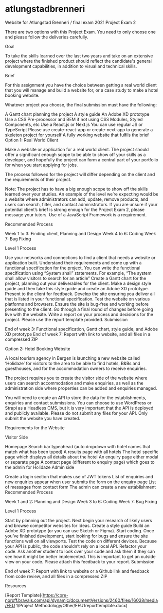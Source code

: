 # atlungstadbrenneri
Website for Atlungstad Brenneri / final exam 2021
Project Exam 2

There are two options with this Project Exam. You need to only choose one and please follow the deliveries carefully.

Goal

To take the skills learned over the last two years and take on an extensive project where the finished product should reflect the candidate's general development capabilities, in addition to visual and technical skills.

Brief

For this assignment you have the choice between getting a real world client that you will manage and build a website for, or a case study to make a hotel booking website.

Whatever project you choose, the final submission must have the following:

A Gantt chart planning the project
A style guide
An Adobe XD prototype
Use a CSS Pre-processor and BEM if not using CSS Modules, Styled Components, etc
Use a React.js or Next.js
You can use regular JS or TypeScript
Please use create-react-app or create-next-app to generate a skeleton project for yourself
A fully working website that fulfils the brief
Option 1: Real World Client

Make a website or application for a real world client. The project should offer a significant enough scope to be able to show off your skills as a developer, and hopefully the project can form a central part of your portfolio for when you start applying for jobs.

The process followed for the project will differ depending on the client and the requirements of their project.

Note: The project has to have a big enough scope to show off the skills learned over your studies. An example of the level we’re expecting would be a website where administrators can add, update, remove products, and users can search, filter, and contact administrators. If you are unsure if your potential client’s brief is strong enough for the Project Exam 2, please message your tutors. Use of a JavaScript Framework is a requirement.

Recommended Process

Week 1 to 3: Finding client, Planning and Design Week 4 to 6: Coding Week 7: Bug Fixing

Level 1 Process

Use your networks and connections to find a client that needs a website or application built.
Understand their requirements and come up with a functional specification for the project. You can write the functional specification using “System shall” statements. For example, “The system shall allow visitors to search for an article”
Create a Gantt chart for the project, planning out your deliverables for the client.
Make a design style guide and then take this style guide and create an Adobe XD prototype. Present to the client for feedback.
Develop the site ensuring you deliver all that is listed in your functional specification.
Test the website on various platforms and browsers. Ensure the site is bug-free and working before presenting to the client.
Go through a final round of changes before going live with the website.
Write a report on your process and decisions for the project. Please use the report template provided.
Submission

End of week 3: Functional specification, Gantt chart, style guide, and Adobe XD prototype End of week 7: Report with link to website, and all files in a compressed ZIP

Option 2: Hotel Booking Website

A local tourism agency in Bergen is launching a new website called ‘Holidaze’ for visitors to the area to be able to find hotels, B&Bs and guesthouses, and for the accommodation owners to receive enquiries.

The project requires you to create the visitor side of the website where users can search accommodation and make enquiries, as well as the administration side where properties can be added and enquiries managed.

You will need to create an API to store the data for the establishments, enquiries and contact submissions. You can choose to use WordPress or Strapi as a Headless CMS, but it is very important that the API is deployed and publicly available. Please do not submit any files for your API. Only submit the website you have created.

Requirements for the Website

Visitor Side

Homepage
Search bar typeahead (auto dropdown with hotel names that match what has been typed)
A results page with all hotels
The hotel specific page which displays all details about the hotel
An enquiry page either modal or separate page
A contact page (different to enquiry page) which goes to the admin for Holidaze
Admin side

Create a login section that makes use of JWT tokens
List of enquiries and new enquiries appear when user submits the form on the enquiry page
List of messages from contact form
The admin can create a new establishment
Recommended Process

Week 1 and 2: Planning and Design Week 3 to 6: Coding Week 7: Bug Fixing

Level 1 Process

Start by planning out the project.
Next begin your research of likely users and browse competitor websites for ideas.
Create a style guide
Build an Adobe XD prototype (or you can use Sketch or Figma).
Start coding.
Once you’ve finished development, start looking for bugs and ensure the site functions well on all viewports. Test the code on different devices. Because your API is public, the code shouldn’t rely on a local API.
Refactor your code.
Ask another student to look over your code and ask them if they can see how it might be better implemented. This is important to get an outside view on your code. Please attach this feedback to your report.
Submission

End of week 7: Report with link to website or a Github link and feedback from code review, and all files in a compressed ZIP

Resources

[Report Template](https://core-noroff.bravais.com/api/dynamic/documentVersions/2460/files/16038/media/FEU 1/Project Methodology/Other/FEU1reporttemplate.docx)
